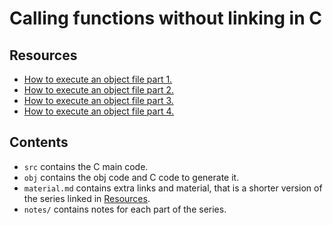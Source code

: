 # Calling functions without linking in C

## Resources

- [How to execute an object file part 1.](https://blog.cloudflare.com/how-to-execute-an-object-file-part-1)
- [How to execute an object file part 2.](https://blog.cloudflare.com/how-to-execute-an-object-file-part-2)
- [How to execute an object file part 3.](https://blog.cloudflare.com/how-to-execute-an-object-file-part-3)
- [How to execute an object file part 4.](https://blog.cloudflare.com/how-to-execute-an-object-file-part-4)

## Contents

- `src` contains the C main code.
- `obj` contains the obj code and C code to generate it.
- `material.md` contains extra links and material, that is a shorter version of the series linked in [Resources](##Resources).
- `notes/` contains notes for each part of the series.
